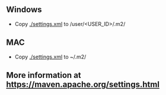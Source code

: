 ## Windows
- Copy [./settings.xml](./settings.xml) to /user/<USER_ID>/.m2/

## MAC
- Copy [./settings.xml](./settings.xml) to ~/.m2/


## More information at https://maven.apache.org/settings.html
